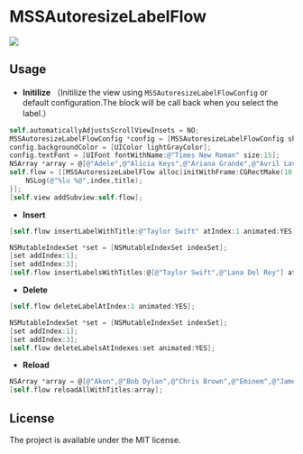 # MSSAutoresizeLabelFlow 
![](https://raw.githubusercontent.com/immrss/MSSAutoresizeLabelFlow/master/DemoGif.gif)

## Usage
* **Initilize** （Initilize the view using `MSSAutoresizeLabelFlowConfig` or default configuration.The block will be call back when you select the label.）
```objective-c
self.automaticallyAdjustsScrollViewInsets = NO;
MSSAutoresizeLabelFlowConfig *config = [MSSAutoresizeLabelFlowConfig shareConfig];
config.backgroundColor = [UIColor lightGrayColor];
config.textFont = [UIFont fontWithName:@"Times New Roman" size:15];
NSArray *array = @[@"Adele",@"Alicia Keys",@"Ariana Grande",@"Avril Lavigne",@"Beyoncé",@"Britney Spears",@"Celine Dion",@"Katy Perry",@"Rihanna"];
self.flow = [[MSSAutoresizeLabelFlow alloc]initWithFrame:CGRectMake(10, 100, [UIScreen mainScreen].bounds.size.width-20, 0) titles:array selectedHandler:^(NSUInteger index, NSString *title) {
    NSLog(@"%lu %@",index,title);
}];
[self.view addSubview:self.flow]; 
```
* **Insert**
```objective-c
[self.flow insertLabelWithTitle:@"Taylor Swift" atIndex:1 animated:YES];
```
```objective-c
NSMutableIndexSet *set = [NSMutableIndexSet indexSet];
[set addIndex:1];
[set addIndex:3];
[self.flow insertLabelsWithTitles:@[@"Taylor Swift",@"Lana Del Rey"] atIndexes:set animated:YES];
```
* **Delete**
```objective-c
[self.flow deleteLabelAtIndex:1 animated:YES];
```
```objective-c
NSMutableIndexSet *set = [NSMutableIndexSet indexSet];
[set addIndex:1];
[set addIndex:3];
[self.flow deleteLabelsAtIndexes:set animated:YES];
```
* **Reload**
```objective-c
NSArray *array = @[@"Akon",@"Bob Dylan",@"Chris Brown",@"Eminem",@"James Blunt",@"Jason Mraz",@"Jay-Z",@"John Lennon",@"Justin Timberlake",@"Robbie Williams",@"Sam Smith",@"Usher",@"Justin Bieber"];
[self.flow reloadAllWithTitles:array];
```
## License
The project is available under the MIT license.

